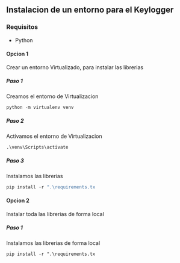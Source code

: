 ## Instalacion de un entorno para el Keylogger

### Requisitos
- Python 

#### Opcion 1
Crear un entorno Virtualizado, para instalar las librerias

##### Paso 1
Creamos el entorno de Virtualizacion
```python
python -m virtualenv venv
```

##### Paso 2
Activamos el entorno de Virtualizacion
```python
.\venv\Scripts\activate
```

##### Paso 3
Instalamos las librerias
```python
pip install -r ".\requirements.tx
```

#### Opcion 2
Instalar toda las librerias de forma local

##### Paso 1
Instalamos las librerias de forma local
```
pip install -r ".\requirements.tx
```